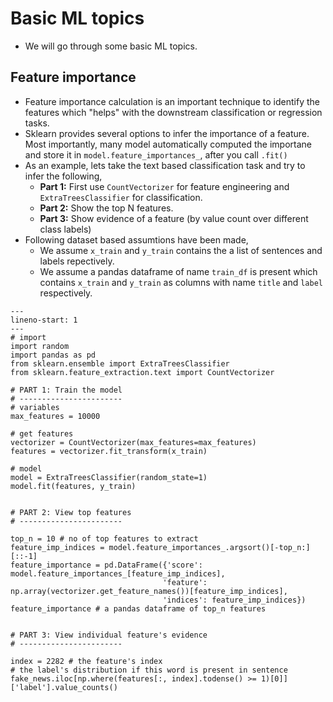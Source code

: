 Basic ML topics
========================

- We will go through some basic ML topics.

## Feature importance

- Feature importance calculation is an important technique to identify the  features which "helps" with the downstream classification or regression tasks. 
- Sklearn provides several options to infer the importance of a feature. Most importantly, many model automatically computed the importane and store it in `model.feature_importances_`, after you call `.fit()` 
- As an example, lets take the text based classification task and try to infer the following, 
    - **Part 1:** First use `CountVectorizer` for feature engineering and `ExtraTreesClassifier` for classification. 
    - **Part 2:** Show the top N features.
    - **Part 3:** Show evidence of a feature (by value count over different class labels)
- Following dataset based assumtions have been made,  
    - We assume `x_train` and `y_train` contains the a list of sentences and labels repectively.
    - We assume a pandas dataframe of name `train_df` is present which contains `x_train` and `y_train` as columns with name `title` and `label` respectively. 

```{code-block} python
---
lineno-start: 1
---
# import
import random
import pandas as pd
from sklearn.ensemble import ExtraTreesClassifier
from sklearn.feature_extraction.text import CountVectorizer

# PART 1: Train the model
# -----------------------
# variables
max_features = 10000

# get features
vectorizer = CountVectorizer(max_features=max_features)
features = vectorizer.fit_transform(x_train)

# model
model = ExtraTreesClassifier(random_state=1)
model.fit(features, y_train)


# PART 2: View top features
# -----------------------

top_n = 10 # no of top features to extract 
feature_imp_indices = model.feature_importances_.argsort()[-top_n:][::-1]
feature_importance = pd.DataFrame({'score': model.feature_importances_[feature_imp_indices], 
                                  'feature': np.array(vectorizer.get_feature_names())[feature_imp_indices],
                                  'indices': feature_imp_indices})
feature_importance # a pandas dataframe of top_n features


# PART 3: View individual feature's evidence
# -----------------------

index = 2282 # the feature's index 
# the label's distribution if this word is present in sentence
fake_news.iloc[np.where(features[:, index].todense() >= 1)[0]]['label'].value_counts()

````